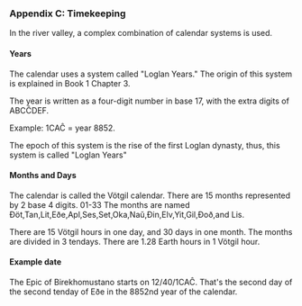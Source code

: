 ### Appendix C: Timekeeping

In the river valley, a complex combination of calendar systems is used.

#### Years
The calendar uses a system called "Loglan Years." The origin of this system is explained in Book 1 Chapter 3.

The year is written as a four-digit number in base 17, with the extra digits of ABCĈDEF.

Example: 1CAĈ = year 8852.

The epoch of this system is the rise of the first Loglan dynasty, thus, this system is called "Loglan Years"

#### Months and Days
The calendar is called the Vötgil calendar. There are 15 months represented by 2 base 4 digits. 01-33 The months are named Ðöt,Tan,Lit,Eðe,Apl,Ses,Set,Oka,Naŭ,Ðin,Elv,Yit,Gil,Ðoð,and Lis.

There are 15 Vötgil hours in one day, and 30 days in one month. The months are divided in 3 tendays. There are 1.28 Earth hours in 1 Vötgil hour.

#### Example date
The Epic of Birekhomustano starts on 12/40/1CAĈ. That's the second day of the second tenday of Eðe in the 8852nd year of the calendar.
